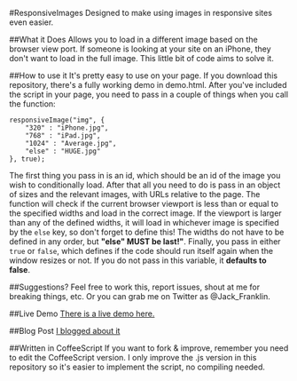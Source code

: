 #ResponsiveImages
Designed to make using images in responsive sites even easier.

##What it Does
Allows you to load in a different image based on the browser view port. If someone is looking at your site on an iPhone, they don't want to load in the full image. This little bit of code aims to solve it.

##How to use it
It's pretty easy to use on your page. If you download this repository, there's a fully working demo in demo.html.  After you've included the script in your page, you need to pass in a couple of things when you call the function:

    responsiveImage("img", {
        "320" : "iPhone.jpg",
        "768" : "iPad.jpg",
        "1024" : "Average.jpg",
        "else" : "HUGE.jpg"
    }, true);

The first thing you pass in is an id, which should be an id of the image you wish to conditionally load. After that all you need to do is pass in an object of sizes and the relevant images, with URLs relative to the page. The function will check if the current browser viewport is less than or equal to the specified widths and load in the correct image. If the viewport is larger than any of the defined widths, it will load in whichever image is specified by the `else` key, so don't forget to define this! The widths do not have to be defined in any order, but **"else" MUST be last!"**. Finally, you pass in either `true` or `false`, which defines if the code should run itself again when the window resizes or not. If you do not pass in this variable, it **defaults to false**.

##Suggestions?
Feel free to work this, report issues, shout at me for breaking things, etc. Or you can grab me on Twitter as @Jack_Franklin.

##Live Demo
[There is a live demo here.](http://jackfranklin.org/responsive-images)

##Blog Post
[I blogged about it](http://jackfranklin.co.uk/responsive-images)

##Written in CoffeeScript
If you want to fork & improve, remember you need to edit the
CoffeeScript version. I only improve the .js version in this repository
so it's easier to implement the script, no compiling needed.
